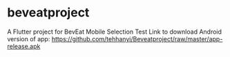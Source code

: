 # beveatproject

A Flutter project for BevEat Mobile Selection Test
Link to download Android version of app: https://github.com/tehhanyi/Beveatproject/raw/master/app-release.apk

